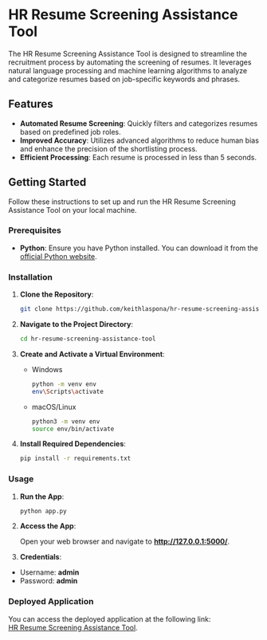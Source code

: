 # HR Resume Screening Assistance Tool

The HR Resume Screening Assistance Tool is designed to streamline the recruitment process by automating the screening of resumes. It leverages natural language processing and machine learning algorithms to analyze and categorize resumes based on job-specific keywords and phrases.

## Features

- **Automated Resume Screening**: Quickly filters and categorizes resumes based on predefined job roles.
- **Improved Accuracy**: Utilizes advanced algorithms to reduce human bias and enhance the precision of the shortlisting process.
- **Efficient Processing**: Each resume is processed in less than 5 seconds.

## Getting Started

Follow these instructions to set up and run the HR Resume Screening Assistance Tool on your local machine.

### Prerequisites

- **Python**: Ensure you have Python installed. You can download it from the [official Python website](https://www.python.org/downloads/).

### Installation

1. **Clone the Repository**:

   ```bash
   git clone https://github.com/keithlaspona/hr-resume-screening-assistance-tool.git

2. **Navigate to the Project Directory**:

   ```bash
   cd hr-resume-screening-assistance-tool

3. **Create and Activate a Virtual Environment**:
   - Windows
     ```bash
     python -m venv env
     env\Scripts\activate
   
   - macOS/Linux
     ```bash
     python3 -m venv env
     source env/bin/activate

4. **Install Required Dependencies**:

   ```bash
   pip install -r requirements.txt
   
### Usage

1. **Run the App**:

   ```bash
   python app.py

2. **Access the App**:

   Open your web browser and navigate to **http://127.0.0.1:5000/**.

4. **Credentials**:

 - Username: **admin**
 - Password: **admin**

### Deployed Application
   
   You can access the deployed application at the following link: <br>
   [HR Resume Screening Assistance Tool](https://hr-resume-screening-assistance-tool.onrender.com/).


